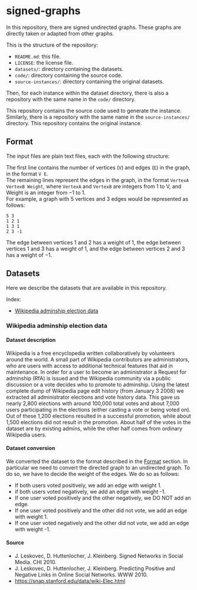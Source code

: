 # signed-graphs

In this repository, there are signed undirected graphs. These graphs are directly taken or adapted from other graphs.

This is the structure of the repository:

* `README.md`: this file.
* `LICENSE`: the license file.
* `datasets/`: directory containing the datasets.
* `code/`: directory containing the source code.
* `source-instances/`: directory containing the original datasets.

Then, for each instance within the dataset directory, there is also a repository with the same name in the `code/` directory.

This repository contains the source code used to generate the instance. Similarly, there is a repository with the same name in the `source-instances/` directory. This repository contains the original instance.

## Format

The input files are plain text files, each with the following structure:

The first line contains the number of vertices (`V`) and edges (`E`) in the graph, in the format `V E`.  
The remaining lines represent the edges in the graph, in the format `VertexA VertexB Weight`, where `VertexA`
and `VertexB` are integers from 1 to V, and Weight is an integer from $-1$ to $1$.  
For example, a graph with $5$ vertices and $3$ edges would be represented as follows:

    5 3  
    1 2 1  
    1 3 1  
    2 3 -1  

The edge between vertices $1$ and $2$ has a weight of $1$, the edge between vertices $1$ and $3$ has a weight of $1$, and the edge between vertices $2$ and $3$ has a weight of $-1$.

## Datasets

Here we describe the datasets that are available in this repository.

Index:

* [Wikipedia adminship election data](#wikipedia-adminship-election-data)

### Wikipedia adminship election data

#### Dataset description

Wikipedia is a free encyclopedia written collaboratively by volunteers around the world. A small part of Wikipedia
contributors are administrators, who are users with access to additional technical features that aid in maintenance. In order for a user to become an administrator a Request for adminship (RfA) is issued and the Wikipedia community via a public discussion or a vote decides who to promote to adminship. Using the latest complete dump of Wikipedia page edit history (from January 3 2008) we extracted all administrator elections and vote history data. This gave us nearly 2,800 elections with around 100,000 total votes and about 7,000 users participating in the elections (either casting a vote or being voted on). Out of these 1,200 elections resulted in a successful promotion, while about 1,500 elections did not result in the promotion. About half of the votes in the dataset are by existing admins, while the other half comes from ordinary Wikipedia users.

#### Dataset conversion

We converted the dataset to the format described in the [Format](#format) section. In particular we need to convert the
directed graph to an undirected graph. To do so, we have to decide the weight of the edges. We do so as follows:

* If both users voted positively, we add an edge with weight 1.
* if both users voted negatively, we add an edge with weight -1.
* If one user voted positively and the other negatively, we DO NOT add an edge.
* If one user voted positively and the other did not vote, we add an edge with weight 1.
* If one user voted negatively and the other did not vote, we add an edge with weight -1.

#### Source

* J. Leskovec, D. Huttenlocher, J. Kleinberg. Signed Networks in Social Media. CHI 2010.
* J. Leskovec, D. Huttenlocher, J. Kleinberg. Predicting Positive and Negative Links in Online Social Networks. WWW
  2010.
* https://snap.stanford.edu/data/wiki-Elec.html
